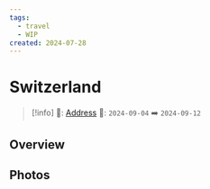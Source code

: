 ```yaml
---
tags:
  - travel
  - WIP
created: 2024-07-28
---
```


# Switzerland

> [!info]
>📌: [Address]()
>📅: `2024-09-04` ➡️ `2024-09-12`

## Overview



## Photos
